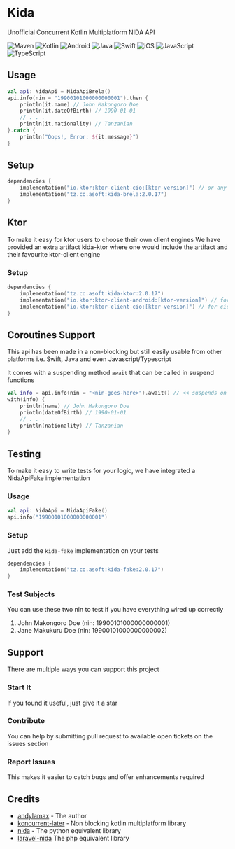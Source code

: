 # Kida

Unofficial Concurrent Kotlin Multiplatform NIDA API

![Maven](https://img.shields.io/maven-central/v/tz.co.asoft/kida-api/2.0.17?style=for-the-badge)
![Kotlin](https://img.shields.io/badge/kotlin-multiplatform-blue?style=for-the-badge&logo=kotlin&logoColor=white)
![Android](https://img.shields.io/badge/Android-3DDC84?style=for-the-badge&logo=android&logoColor=white)
![Java](https://img.shields.io/badge/java-%23ED8B00.svg?style=for-the-badge&logo=&logoColor=white)
![Swift](https://img.shields.io/badge/swift-F54A2A?style=for-the-badge&logo=swift&logoColor=white)
![iOS](https://img.shields.io/badge/iOS-000000?style=for-the-badge&logo=ios&logoColor=white)
![JavaScript](https://img.shields.io/badge/javascript-%23323330.svg?style=for-the-badge&logo=javascript&logoColor=%23F7DF1E)
![TypeScript](https://img.shields.io/badge/typescript-%23007ACC.svg?style=for-the-badge&logo=typescript&logoColor=white)

## Usage

```kotlin
val api: NidaApi = NidaApiBrela()
api.info(nin = "19900101000000000001").then {
    println(it.name) // John Makongoro Doe
    println(it.dateOfBirth) // 1990-01-01
    // . . .
    println(it.nationality) // Tanzanian
}.catch {
    println("Oops!, Error: ${it.message}")
}
```

## Setup

```kotlin
dependencies {
    implementation("io.ktor:ktor-client-cio:[ktor-version]") // or any other ktor client engine
    implementation("tz.co.asoft:kida-brela:2.0.17")
}
```

## Ktor

To make it easy for ktor users to choose their own client engines
We have provided an extra artifact kida-ktor where one would include
the artifact and their favourite ktor-client engine

### Setup

```kotlin
dependencies {
    implementation("tz.co.asoft:kida-ktor:2.0.17")
    implementation("io.ktor:ktor-client-android:[ktor-version]") // for android engine
    implementation("io.ktor:ktor-client-cio:[ktor-version]") // for cio engine
}
```

## Coroutines Support

This api has been made in a non-blocking but still easily
usable from other platforms i.e.
Swift, Java and even Javascript/Typescript

It comes with a suspending method `await` that can be called in
suspend functions

```kotlin
val info = api.info(nin = "<nin-goes-here>").await() // << suspends on await
with(info) {
    println(name) // John Makongoro Doe
    println(dateOfBirth) // 1990-01-01
    // . . .
    println(nationality) // Tanzanian
}
```

## Testing

To make it easy to write tests for your logic,
we have integrated a NidaApiFake implementation

### Usage

```kotlin
val api: NidaApi = NidaApiFake()
api.info("19900101000000000001")
```

### Setup

Just add the `kida-fake` implementation on your tests

```kotlin
dependencies {
    implementation("tz.co.asoft:kida-fake:2.0.17")
}
```

### Test Subjects

You can use these two nin to test if you have everything wired up correctly

1. John Makongoro Doe (nin: 19900101000000000001)
2. Jane Makukuru Doe (nin: 19900101000000000002)

## Support

There are multiple ways you can support this project

### Start It

If you found it useful, just give it a star

### Contribute

You can help by submitting pull request to available open tickets on the issues section

### Report Issues

This makes it easier to catch bugs and offer enhancements required

## Credits

- [andylamax](https://github.com/andylamax) - The author
- [koncurrent-later](https://github.com/aSoft-Ltd/koncurrent/tree/main/later) - Non blocking kotlin multiplatform library
- [nida](https://github.com/Kalebu/Nida) - The python equivalent library
- [laravel-nida](https://github.com/alphaolomi/laravel-nida) The php equivalent library